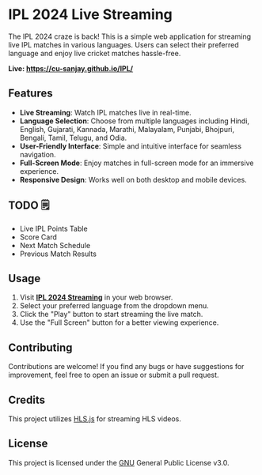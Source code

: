 # IPL 2024 Live Streaming

The IPL 2024 craze is back! This is a simple web application for streaming live IPL matches in various languages. Users can select their preferred language and enjoy live cricket matches hassle-free.

**Live: https://cu-sanjay.github.io/IPL/**

## Features

- **Live Streaming**: Watch IPL matches live in real-time.
- **Language Selection**: Choose from multiple languages including Hindi, English, Gujarati, Kannada, Marathi, Malayalam, Punjabi, Bhojpuri, Bengali, Tamil, Telugu, and Odia.
- **User-Friendly Interface**: Simple and intuitive interface for seamless navigation.
- **Full-Screen Mode**: Enjoy matches in full-screen mode for an immersive experience.
- **Responsive Design**: Works well on both desktop and mobile devices.

## TODO 🗒️
  - Live IPL Points Table
  - Score Card
  - Next Match Schedule
  - Previous Match Results

## Usage

1. Visit **[IPL 2024 Streaming](https://cu-sanjay.github.io/IPL/)** in your web browser.
2. Select your preferred language from the dropdown menu.
3. Click the "Play" button to start streaming the live match.
4. Use the "Full Screen" button for a better viewing experience.

## Contributing

Contributions are welcome! If you find any bugs or have suggestions for improvement, feel free to open an issue or submit a pull request.

## Credits

This project utilizes [HLS.js](https://github.com/video-dev/hls.js/) for streaming HLS videos.

## License

This project is licensed under the [GNU](LICENSE) General Public License v3.0.
